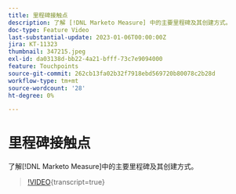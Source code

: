 ```yaml
---
title: 里程碑接触点
description: 了解 [!DNL Marketo Measure] 中的主要里程碑及其创建方式。
doc-type: Feature Video
last-substantial-update: 2023-01-06T00:00:00Z
jira: KT-11323
thumbnail: 347215.jpeg
exl-id: da03138d-bb22-4a21-bfff-73c7e9094000
feature: Touchpoints
source-git-commit: 262cb13fa02b32f7918ebd569720b80078c2b28d
workflow-type: tm+mt
source-wordcount: '28'
ht-degree: 0%

---
```


# 里程碑接触点

了解[!DNL Marketo Measure]中的主要里程碑及其创建方式。

>[!VIDEO](https://video.tv.adobe.com/v/347215/?learn=on){transcript=true}
